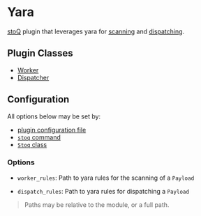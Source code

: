 # Yara

[stoQ](https://stoq-framework.readthedocs.io/en/v2/index.html) plugin that leverages yara for [scanning](https://stoq-framework.readthedocs.io/en/v2/dev/workers.html) and [dispatching](https://stoq-framework.readthedocs.io/en/v2/dev/dispatchers.html).

## Plugin Classes

- [Worker](https://stoq-framework.readthedocs.io/en/v2/dev/workers.html)
- [Dispatcher](https://stoq-framework.readthedocs.io/en/v2/dev/dispatchers.html)

## Configuration

All options below may be set by:

- [plugin configuration file](https://stoq-framework.readthedocs.io/en/v2/dev/plugin_overview.html#configuration)
- [`stoq` command](https://stoq-framework.readthedocs.io/en/v2/gettingstarted.html#plugin-options)
- [`Stoq` class](https://stoq-framework.readthedocs.io/en/v2/dev/core.html?highlight=plugin_opts#using-providers)

### Options

- `worker_rules`: Path to yara rules for the scanning of a `Payload`

- `dispatch_rules`: Path to yara rules for dispatching a `Payload`

> Paths may be relative to the module, or a full path.
